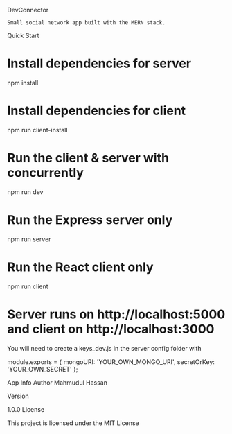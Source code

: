 DevConnector

    Small social network app built with the MERN stack.

Quick Start

# Install dependencies for server
npm install

# Install dependencies for client
npm run client-install

# Run the client & server with concurrently
npm run dev

# Run the Express server only
npm run server

# Run the React client only
npm run client

# Server runs on http://localhost:5000 and client on http://localhost:3000

You will need to create a keys_dev.js in the server config folder with

module.exports = {
  mongoURI: 'YOUR_OWN_MONGO_URI',
  secretOrKey: 'YOUR_OWN_SECRET'
};

App Info
Author
Mahmudul Hassan

Version

1.0.0
License

This project is licensed under the MIT License
